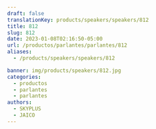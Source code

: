 ```yaml
---
draft: false
translationKey: products/speakers/speakers/812
title: 812
slug: 812
date: 2023-01-08T02:16:50-05:00
url: /productos/parlantes/parlantes/812
aliases:
  - /products/speakers/speakers/812

banner: img/products/speakers/812.jpg
categories: 
  - productos
  - parlantes
  - parlantes
authors:
  - SKYPLUS
  - JAICO
---
```

